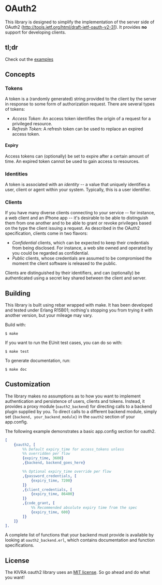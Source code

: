 # OAuth2
This library is designed to simplify the implementation of the server side
of OAuth2 (http://tools.ietf.org/html/draft-ietf-oauth-v2-31). It provides
**no** support for developing clients.

## tl;dr
Check out the [examples](https://github.com/kivra/oauth2_example)

## Concepts

### Tokens
A token is a (randomly generated) string provided to the client by the server
in response to some form of authorization request.
There are several types of tokens:

* *Access Token*: An access token identifies the origin of a request for a
privileged resource.
* *Refresh Token*: A refresh token can be used to replace an expired access token.

#### Expiry
Access tokens can (optionally) be set to expire after a certain amount of time.
An expired token cannot be used to gain access to resources.

### Identities
A token is associated with an *identity* -- a value that uniquely identifies
a user, client or agent within your system. Typically, this is a user identifier.

### Clients
If you have many diverse clients connecting to your service -- for instance,
a web client and an iPhone app -- it's desirable to be able to distinguish
them from one another and to be able to grant or revoke privileges based
on the type the client issuing a request. As described in the OAuth2 specification,
clients come in two flavors:

* *Confidential* clients, which can be expected to keep their credentials
from being disclosed. For instance, a web site owned and operated by you
could be regarded as confidential.
* *Public* clients, whose credentials are assumed to be compromised the
moment the client software is released to the public.

Clients are distinguished by their identifiers, and can (optionally) be
authenticated using a secret key shared between the client and server.

## Building
This library is built using rebar wrapped with make. It has been developed
and tested under Erlang R15B01; nothing's stopping you from trying it with another
version, but your mileage may vary.

Build with:

    $ make

If you want to run the EUnit test cases, you can do so with:

    $ make test

To generate documentation, run:

    $ make doc

## Customization
The library makes no assumptions as to how you want to implement authentication and persistence of
users, clients and tokens. Instead, it provides a proxy module (`oauth2_backend`) for directing
calls to a backend plugin supplied by you. To direct calls to a different backend module,
simply set `{backend, your_backend_module}` in the `oauth2` section of your app.config.

The following example demonstrates a basic app.config section for oauth2.

``` erlang
[
    {oauth2, [
        %% Default expiry_time for access_tokens unless
        %% overridden per flow
        {expiry_time, 3600}
        ,{backend, backend_goes_here}

        %% Optional expiry_time override per flow
        ,{password_credentials, [
            {expiry_time, 7200}
        ]}
        ,{client_credentials, [
            {expiry_time, 86400}
        ]}
        ,{code_grant, [
            %% Recommended absolute expiry time from the spec
            {expiry_time, 600}
        ]}
    ]}
].
```

A complete list of functions that your backend must provide is available by looking
at `oauth2_backend.erl`, which contains documentation and function specifications.

## License
The KIVRA oauth2 library uses an [MIT license](http://en.wikipedia.org/wiki/MIT_License). So go ahead and do what
you want!

